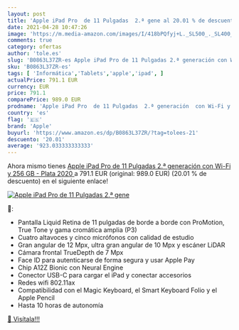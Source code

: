 ```yaml
---
layout: post
title: 'Apple iPad Pro  de 11 Pulgadas  2.ª gene al 20.01 % de descuento'
date: 2021-04-28 10:47:26
image: 'https://m.media-amazon.com/images/I/418bPQfyj+L._SL500_._SL400_.jpg'
comments: true
category: ofertas
author: 'tole.es'
slug: 'B0863L37ZR-es Apple iPad Pro de 11 Pulgadas 2.ª generación con Wi-Fi y...'
sku: 'B0863L37ZR-es'
tags: [ 'Informática','Tablets','apple','ipad', ]
actualPrice: 791.1 EUR
currency: EUR
price: 791.1
comparePrice: 989.0 EUR
prodname: 'Apple iPad Pro  de 11 Pulgadas  2.ª generación  con Wi-Fi y 256 GB  - Plata  2020 '
country: 'es'
flag: '🇪🇸'
brand: 'Apple'
buyurl: 'https://www.amazon.es/dp/B0863L37ZR/?tag=tolees-21'
descuento: '20.01'
average: '923.033333333333'
---
```


Ahora mismo tienes [Apple iPad Pro  de 11 Pulgadas  2.ª generación  con Wi-Fi y 256 GB  - Plata  2020 ](https://www.amazon.es/dp/B0863L37ZR/?tag=tolees-21) a 791.1 EUR (original: 989.0 EUR) (20.01 %  de descuento) en el siguiente enlace!

[![Apple iPad Pro  de 11 Pulgadas  2.ª gene](https://m.media-amazon.com/images/I/418bPQfyj+L._SL500_._SL400_.jpg)](https://www.amazon.es/dp/B0863L37ZR/?tag=tolees-21)

🔎:

- Pantalla Liquid Retina de 11 pulgadas de borde a borde con ProMotion, True Tone y gama cromática amplia (P3)
- Cuatro altavoces y cinco micrófonos con calidad de estudio
- Gran angular de 12 Mpx, ultra gran angular de 10 Mpx y escáner LiDAR
- Cámara frontal TrueDepth de 7 Mpx
- Face ID para autenticarse de forma segura y usar Apple Pay
- Chip A12Z Bionic con Neural Engine
- Conector USB-C para cargar el iPad y conectar accesorios
- Redes wifi 802.11ax
- Compatibilidad con el Magic Keyboard, el Smart Keyboard Folio y el Apple Pencil
- Hasta 10 horas de autonomía

[🛒 Visítala!!!](https://www.amazon.es/dp/B0863L37ZR/?tag=tolees-21)
